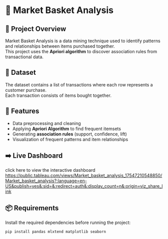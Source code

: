 # 🛒 Market Basket Analysis

## 📌 Project Overview
Market Basket Analysis is a data mining technique used to identify patterns and relationships between items purchased together.  
This project uses the **Apriori algorithm** to discover association rules from transactional data.

## 📂 Dataset
The dataset contains a list of transactions where each row represents a customer purchase.  
Each transaction consists of items bought together.


## 🚀 Features
- Data preprocessing and cleaning
- Applying **Apriori Algorithm** to find frequent itemsets
- Generating **association rules** (support, confidence, lift)
- Visualization of frequent patterns and item relationships
  
## ➡️ Live Dashboard
click here to view the interactive dashboard
https://public.tableau.com/views/Market_basket_analysis_17547210548850/Market_basket_analysis?:language=en-US&publish=yes&:sid=&:redirect=auth&:display_count=n&:origin=viz_share_link

## 📦 Requirements
Install the required dependencies before running the project:
```bash
pip install pandas mlxtend matplotlib seaborn

